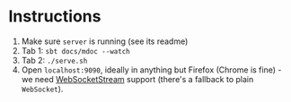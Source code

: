 # Instructions

1. Make sure `server` is running (see its readme)
2. Tab 1: `sbt docs/mdoc --watch`
3. Tab 2: `./serve.sh`
4. Open `localhost:9090`, ideally in anything but Firefox (Chrome is fine) - we need [WebSocketStream][wss] support (there's a fallback to plain `WebSocket`).

[wss]: https://developer.mozilla.org/en-US/docs/Web/API/WebSocketStream
